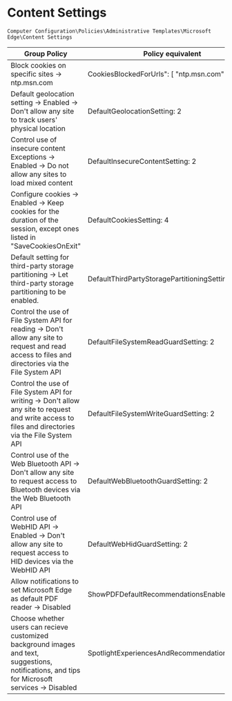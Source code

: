 # Content Settings

`Computer Configuration\Policies\Administrative Templates\Microsoft Edge\Content Settings`

| Group Policy                                   | Policy equivalent                           |
|------------------------------------------------|-------------------------------------------|
| Block cookies on specific sites -> ntp.msn.com | CookiesBlockedForUrls": [ "ntp.msn.com" ] |
| Default geolocation setting -> Enabled -> Don't allow any site to track users' physical location | DefaultGeolocationSetting: 2 |
| Control use of insecure content Exceptions -> Enabled -> Do not allow any sites to load mixed content | DefaultInsecureContentSetting: 2 |
| Configure cookies -> Enabled -> Keep cookies for the duration of the session, except ones listed in "SaveCookiesOnExit" | DefaultCookiesSetting: 4 |
| Default setting for third-party storage partitioning -> Let third-party storage partitioning to be enabled. |DefaultThirdPartyStoragePartitioningSetting: 1 |
| Control the use of File System API for reading -> Don't allow any site to request and read access to files and directories via the File System API | DefaultFileSystemReadGuardSetting: 2 |
| Control the use of File System API for writing -> Don't allow any site to request and write access to files and directories via the File System API | DefaultFileSystemWriteGuardSetting: 2 |
| Control use of the Web Bluetooth API -> Don't allow any site to request access to Bluetooth devices via the Web Bluetooth API |DefaultWebBluetoothGuardSetting: 2 |
| Control use of WebHID API -> Enabled -> Don't allow any site to request access to HID devices via the WebHID API | DefaultWebHidGuardSetting: 2 |
| Allow notifications to set Microsoft Edge as default PDF reader -> Disabled | ShowPDFDefaultRecommendationsEnabled: false |
| Choose whether users can recieve customized background images and text, suggestions, notifications, and tips for Microsoft services -> Disabled | SpotlightExperiencesAndRecommendationsEnabled |